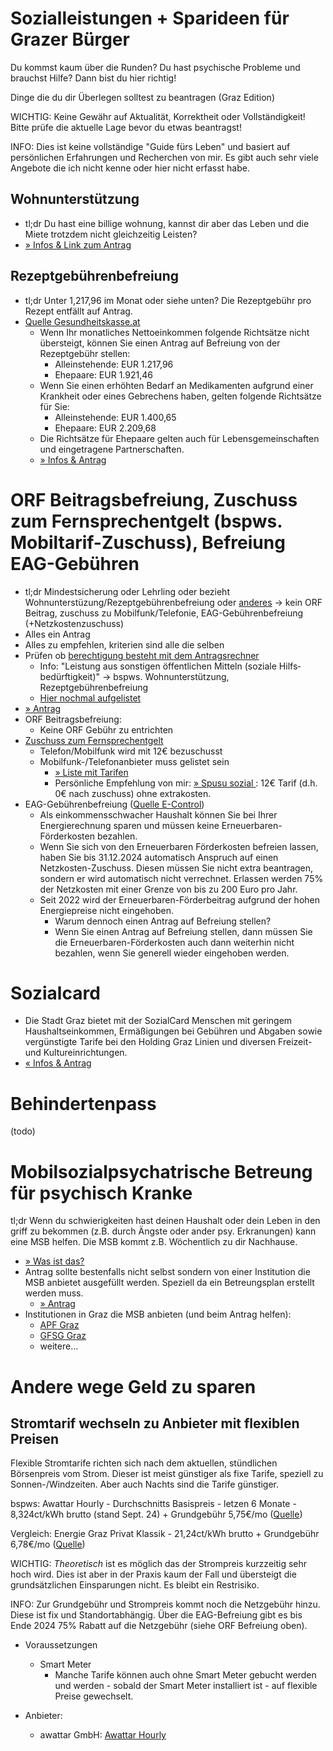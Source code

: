 # Sozialleistungen + Sparideen für Grazer Bürger

Du kommst kaum über die Runden? Du hast psychische Probleme und brauchst Hilfe? Dann bist du hier richtig!

Dinge die du dir Überlegen solltest zu beantragen (Graz Edition)

WICHTIG: Keine Gewähr auf Aktualität, Korrektheit oder Vollständigkeit! Bitte prüfe die aktuelle Lage bevor du etwas beantragst!

INFO: Dies ist keine vollständige "Guide fürs Leben" und basiert auf persönlichen Erfahrungen und Recherchen von mir. Es gibt auch sehr viele Angebote die ich nicht kenne oder hier nicht erfasst habe.

## Wohnunterstützung
- tl;dr Du hast eine billige wohnung, kannst dir aber das Leben und die Miete trotzdem nicht gleichzeitig Leisten?
- [ » Infos & Link zum Antrag ](https://www.soziales.steiermark.at/cms/beitrag/10363956/5361/)

## Rezeptgebührenbefreiung
- tl;dr Unter 1,217,96 im Monat oder siehe unten? Die Rezeptgebühr pro Rezept entfällt auf Antrag.
- [Quelle Gesundheitskasse.at](https://www.gesundheitskasse.at/cdscontent/?contentid=10007.870471)
  - Wenn Ihr monatliches Nettoeinkommen folgende Richtsätze nicht übersteigt, können Sie einen Antrag auf Befreiung von der Rezeptgebühr stellen:
    - Alleinstehende: EUR 1.217,96
    - Ehepaare: EUR 1.921,46
  - Wenn Sie einen erhöhten Bedarf an Medikamenten aufgrund einer Krankheit oder eines Gebrechens haben, gelten folgende Richtsätze für Sie:
    - Alleinstehende: EUR 1.400,65
    - Ehepaare: EUR 2.209,68
  - Die Richtsätze für Ehepaare gelten auch für Lebensgemeinschaften und eingetragene Partnerschaften.
  - [ » Infos & Antrag ](https://www.gesundheitskasse.at/cdscontent/?contentid=10007.870471)

# ORF Beitragsbefreiung, Zuschuss zum Fernsprechentgelt (bspws. Mobiltarif-Zuschuss), Befreiung EAG-Gebühren
  - tl;dr Mindestsicherung oder Lehrling oder bezieht Wohnunterstüzung/Rezeptgebührenbefreiung oder [anderes](https://orf.beitrag.at/befreiungsrechner/anspruchsgrundlage) -> kein ORF Beitrag, zuschuss zu Mobilfunk/Telefonie, EAG-Gebührenbefreiung (+Netzkostenzuschuss)
  - Alles ein Antrag
  - Alles zu empfehlen, kriterien sind alle die selben
  - Prüfen ob [berechtigung besteht mit dem Antragsrechner](https://orf.beitrag.at/befreiungsrechner/)
    - Info: "Leistung aus sonstigen öffent­lichen Mitteln (soziale Hilfs­bedürftig­keit)" -> bspws. Wohnunterstützung, Rezeptgebührenbefreiung
    - [Hier nochmal aufgelistet](https://orf.beitrag.at/befreiungsrechner/anspruchsgrundlage)
  - [ » Antrag ](https://orf.beitrag.at/befreiungsrechner/antragsformulare)
  - ORF Beitragsbefreiung:
    - Keine ORF Gebühr zu entrichten
  - [Zuschuss zum Fernsprechentgelt](https://orf.beitrag.at/befreiungsrechner/telefon-zuschuss)
    - Telefon/Mobilfunk wird mit 12€ bezuschusst
    - Mobilfunk-/Telefonanbieter muss gelistet sein
      - [ » Liste mit Tarifen ](https://orf.beitrag.at/befreiungsrechner/telefon-zuschuss)
      - Persönliche Empfehlung von mir: [ » Spusu sozial ](https://www.spusu.at/spususozial): 12€ Tarif (d.h. 0€ nach zuschuss) ohne extrakosten.
  - EAG-Gebührenbefreiung ([Quelle E-Control](https://www.e-control.at/befreiung-von-erneuerbaren-foerderkosten))
    - Als einkommensschwacher Haushalt können Sie bei Ihrer Energierechnung sparen und müssen keine Erneuerbaren-Förderkosten bezahlen.
    - Wenn Sie sich von den Erneuerbaren Förderkosten befreien lassen, haben Sie bis 31.12.2024 automatisch Anspruch auf einen Netzkosten-Zuschuss. Diesen müssen Sie nicht extra beantragen, sondern er wird automatisch nicht verrechnet. Erlassen werden 75% der Netzkosten mit einer Grenze von bis zu 200 Euro pro Jahr. 
    - Seit 2022 wird der Erneuerbaren-Förderbeitrag aufgrund der hohen Energiepreise nicht eingehoben.
      - Warum dennoch einen Antrag auf Befreiung stellen?
      - Wenn Sie einen Antrag auf Befreiung stellen, dann müssen Sie die Erneuerbaren-Förderkosten auch dann weiterhin nicht bezahlen, wenn Sie generell wieder eingehoben werden.

# Sozialcard

- Die Stadt Graz bietet mit der SozialCard Menschen mit geringem Haushaltseinkommen, Ermäßigungen bei Gebühren und Abgaben sowie vergünstigte Tarife bei den Holding Graz Linien und diversen Freizeit- und Kultureinrichtungen.
- [ « Infos & Antrag ](https://www.graz.at/cms/beitrag/10200148/7761791/SozialCard.html)

# Behindertenpass

(todo)

# Mobilsozialpsychatrische Betreung für psychisch Kranke

tl;dr Wenn du schwierigkeiten hast deinen Haushalt oder dein Leben in den griff zu bekommen (z.B. durch Ängste oder ander psy. Erkranungen) kann eine MSB helfen. Die MSB kommt z.B. Wöchentlich zu dir Nachhause.

- [ » Was ist das? ](https://www.hilfswerk.at/steiermark/psychosoziale-dienste/mobile-sozialpsychiatrische-betreuung-msb/mobile-sozialpsychiatrische-betreuung/)
- Antrag sollte bestenfalls nicht selbst sondern von einer Institution die MSB anbietet ausgefüllt werden. Speziell da ein Betreungsplan erstellt werden muss.
  - [ » Antrag ](https://www.graz.at/cms/beitrag/10276162/7761923/Behindertenhilfe.html)
- Institutionen in Graz die MSB anbieten (und beim Antrag helfen):
  - [APF Graz](https://www.apf-graz.at/graz)
  - [GFSG Graz](https://gfsg.at/angebote/mobile-betreuung/)
  - weitere...

# Andere wege Geld zu sparen

## Stromtarif wechseln zu Anbieter mit flexiblen Preisen

Flexible Stromtarife richten sich nach dem aktuellen, stündlichen Börsenpreis vom Strom.
Dieser ist meist günstiger als fixe Tarife, speziell zu Sonnen-/Windzeiten. Aber auch Nachts sind die Tarife günstiger.

bspws: Awattar Hourly - Durchschnitts Basispreis - letzen 6 Monate - 8,324ct/kWh brutto (stand Sept. 24) + Grundgebühr 5,75€/mo ([Quelle](https://www.awattar.at/))

Vergleich: Energie Graz Privat Klassik - 21,24ct/kWh brutto + Grundgebühr 6,78€/mo ([Quelle](https://durchblicker.at/downloads/strom/energiegraz/Preisblatt_EnergieGraz_PrivatKlassik.pdf))

WICHTIG: _Theoretisch_ ist es möglich das der Strompreis kurzzeitig sehr hoch wird. Dies ist aber in der Praxis kaum der Fall und übersteigt die grundsätzlichen Einsparungen nicht. Es bleibt ein Restrisiko.

INFO: Zur Grundgebühr und Strompreis kommt noch die Netzgebühr hinzu. Diese ist fix und Standortabhängig. Über die EAG-Befreiung gibt es bis Ende 2024 75% Rabatt auf die Netzgebühr (siehe ORF Befreiung oben).

- Voraussetzungen
  - Smart Meter
    - Manche Tarife können auch ohne Smart Meter gebucht werden und werden - sobald der Smart Meter installiert ist - auf flexible Preise gewechselt.

- Anbieter:
  - awattar GmbH: [Awattar Hourly](https://www.awattar.at/tariffs/hourly)
